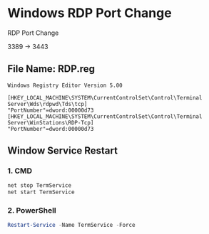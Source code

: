# Windows RDP Port Change
RDP Port Change

3389 -> 3443

## File Name: RDP.reg

```
Windows Registry Editor Version 5.00

[HKEY_LOCAL_MACHINE\SYSTEM\CurrentControlSet\Control\Terminal Server\Wds\rdpwd\Tds\tcp]
"PortNumber"=dword:00000d73
[HKEY_LOCAL_MACHINE\SYSTEM\CurrentControlSet\Control\Terminal Server\WinStations\RDP-Tcp]
"PortNumber"=dword:00000d73
```

## Window Service Restart

### 1. CMD
```cmd
net stop TermService
net start TermService
```

### 2. PowerShell
```powershell
Restart-Service -Name TermService -Force
```
